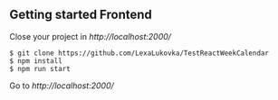 ## Getting started Frontend
Close your project in *http://localhost:2000/*

    $ git clone https://github.com/LexaLukovka/TestReactWeekCalendar
    $ npm install
    $ npm run start

Go to *http://localhost:2000/*
